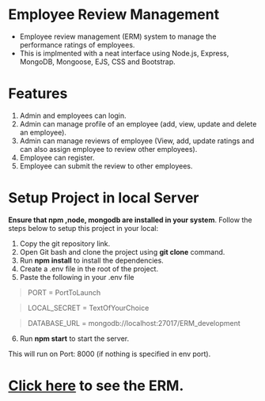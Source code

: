 # Employee Review Management
* Employee review management (ERM) system to manage the performance ratings of employees.
* This is implmented with a neat interface using Node.js, Express, MongoDB, Mongoose, EJS, CSS and Bootstrap.

# Features
1. Admin and employees can login.
2. Admin can manage profile of an employee (add, view, update and delete an employee).
3. Admin can manage reviews of employee (View, add, update ratings and can also assign employee to review other employees).
4. Employee can register.
5. Employee can submit the review to other employees.

# Setup Project in local Server
**Ensure that npm ,node, mongodb are installed in your system**. Follow the steps below to setup this project in your local: 

1. Copy the git repository link.
2. Open Git bash and clone the project using **git clone** command.
3. Run **npm install** to install the dependencies.
4. Create a .env file in the root of the project.
5. Paste the following in your .env file

>PORT = PortToLaunch

>LOCAL_SECRET = TextOfYourChoice

>DATABASE_URL = mongodb://localhost:27017/ERM_development

6. Run **npm start** to start the server.

This will run on Port: 8000 (if nothing is specified in env port). 


# <a href="https://employee-review-management.herokuapp.com/" target="_blank">Click here</a> to see the ERM.
